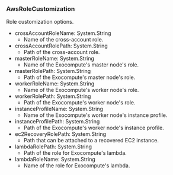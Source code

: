 ### AwsRoleCustomization
Role customization options.

- crossAccountRoleName: System.String
  - Name of the cross-account role.
- crossAccountRolePath: System.String
  - Path of the cross-account role.
- masterRoleName: System.String
  - Name of the Exocompute's master node's role.
- masterRolePath: System.String
  - Path of the Exocompute's master node's role.
- workerRoleName: System.String
  - Name of the Exocompute's worker node's role.
- workerRolePath: System.String
  - Path of the Exocompute's worker node's role.
- instanceProfileName: System.String
  - Name of the Exocompute's worker node's instance profile.
- instanceProfilePath: System.String
  - Path of the Exocompute's worker node's instance profile.
- ec2RecoveryRolePath: System.String
  - Path that can be attached to a recovered EC2 instance.
- lambdaRolePath: System.String
  - Path of the role for Exocompute's lambda.
- lambdaRoleName: System.String
  - Name of the role for Exocompute's lambda.
